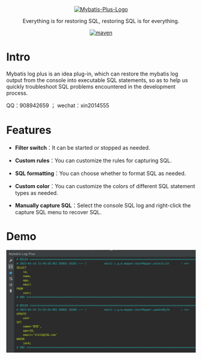 <p align="center">
  <a href="https://gitee.com/pg-liudong/mybatis-log-plus-usage">
   <img alt="Mybatis-Plus-Logo" src="https://gitee.com/pg-liudong/wechat-pic-bed/raw/master/202201151008421.svg">
  </a>
</p>

<p align="center">
  Everything is for restoring SQL, restoring SQL is for everything.
</p>

<p align="center">
  <a href="https://gitee.com/pg-liudong/mybatis-log-plus-usage">
    <img alt="maven" src="https://img.shields.io/badge/version-2.0.0-0A7DBA">
  </a>
</p>

# Intro


Mybatis log plus is an idea plug-in, which can restore the mybatis log output from the console into executable SQL statements, so as to help us quickly troubleshoot SQL problems encountered in the development process.

QQ：908942659 ； wechat：xin2014555

# Features


- **Filter switch**：It can be started or stopped as needed.

- **Custom rules**：You can customize the rules for capturing SQL.

- **SQL formatting**：You can choose whether to format SQL as needed.

- **Custom color**：You can customize the colors of different SQL statement types as needed.

- **Manually capture SQL**：Select the console SQL log and right-click the capture SQL menu to recover SQL.

# Demo

<a href="https://github.com/pg-liudong/mybatis-log-plus-usage">
   <img alt="Mybatis-Log-Plus-Logo" src="https://raw.githubusercontent.com/pg-liudong/pic-bed/main/202201142233788.jpg">
</a>

